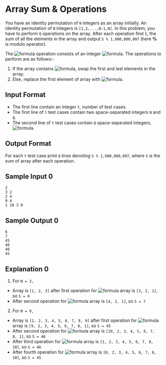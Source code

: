 # Array Sum & Operations

You have an identity permutation of `N` integers as an array initially. An identity permutation of `N` integers is `[1,2,...,N-1,N]`. In this problem, you have to perform `Q` operations on the array. After each operation find `S`, the sum of all the elements in the array and output `S % 1,000,000,007` (here **%** is modulo operator).

The ![formula](https://render.githubusercontent.com/render/math?math=i^{th}) operation consists of an integer ![formula](https://render.githubusercontent.com/render/math?math=op_i). The operations to perform are as follows:-  
  
1. If the array contains ![formula](https://render.githubusercontent.com/render/math?math=op_i), swap the first and last elements in the array.
2. Else, replace the first element of array with ![formula](https://render.githubusercontent.com/render/math?math=op_i).

## Input Format
- The first line contain an integer `t`, number of test cases.  
- The first line of `t` test cases contain two space-separated integers `N` and `Q`.
- The second line of `t` test cases contain `Q` space-separated integers, ![formula](https://render.githubusercontent.com/render/math?math=op_i).

## Output Format
For each `t` test case print `Q` lines denoting `S % 1,000,000,007`, where `S` is the sum of array after each operation.

## Sample Input 0
```
2
3 2
2 4
9 4
1 10 3 0
```

## Sample Output 0
```
6
7
45
46
46
45
```
## Explanation 0

1. For `N = 3,`  
- Array is `[1, 2, 3]` after first operation for ![formula](https://render.githubusercontent.com/render/math?math=op_1=2) array is `[3, 2, 1]`, so `S = 6`  
- After second operation for ![formula](https://render.githubusercontent.com/render/math?math=op_2=4) array is `[4, 2, 1]`, so `S = 7`
2. For `N = 9,`  
- Array is `[1, 2, 3, 4, 5, 6, 7, 8, 9]` after first operation for ![formula](https://render.githubusercontent.com/render/math?math=op_1=1) array is `[9, 2, 3, 4, 5, 6, 7, 8, 1]`, so `S = 45`  
- After second operation for ![formula](https://render.githubusercontent.com/render/math?math=op_2=10) array is `[10, 2, 3, 4, 5, 6, 7, 8, 1]`, so `S = 46`
- After third operation for ![formula](https://render.githubusercontent.com/render/math?math=op_3=10) array is `[1, 2, 3, 4, 5, 6, 7, 8, 10]`, so `S = 46`  
- After fourth operation for ![formula](https://render.githubusercontent.com/render/math?math=op_4=10) array is `[0, 2, 3, 4, 5, 6, 7, 8, 10]`, so `S = 45`
